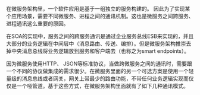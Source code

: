 在微服务架构里，一个软件应用是基于一组独立的服务构建的。 因此为了实现某个应用场景，需要不同微服务、进程之间的通讯机制。这也是微服务之间跨服务、进程通讯这么重要的原因。

在SOA的实现中，服务之间的跨服务通讯是通过企业服务总线ESB来实现的，并且大部分的业务逻辑在中间层中（消息路由、传送、编排）。但是微服务架构推崇去掉中央消息总线将业务逻辑放到服务和客户端去（也称之为smart endpoints）。

因为微服务使用HTTP、 JSON等标准协议，当做跨微服务之间的通讯时，需要跟一个不同的协议做集成的需求很少。在微服务里面的另一个可选方案是使用一个轻量级的消息总线或者网关，网关上带最少的路由功能，不带任何业务逻辑实现而仅仅是一个哑管道。基于这些方式，在微服务架构里面就有了如下几种通讯模式。